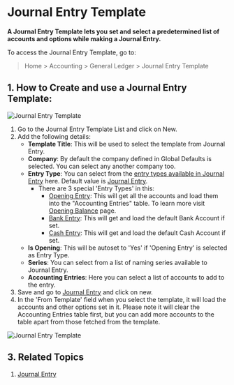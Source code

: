 <!-- add-breadcrumbs -->
# Journal Entry Template

**A Journal Entry Template lets you set and select a predetermined list of accounts and options while making a Journal Entry.**

To access the Journal Entry Template, go to:

> Home > Accounting > General Ledger > Journal Entry Template

## 1. How to Create and use a Journal Entry Template:

<img class="screenshot" alt="Journal Entry Template" src="{{docs_base_url}}/assets/img/accounts/journal-entry-template-1.png">

  1. Go to the Journal Entry Template List and click on New.
  2. Add the following details:
      * **Template Title**: This will be used to select the template from Journal Entry.
      * **Company**: By default the company defined in Global Defaults is selected. You can select any another company too.
      * **Entry Type**: You can select from the [entry types available in Journal Entry](/docs/user/manual/en/accounts/journal-entry#3-journal-entry-types) here. Default value is [Journal Entry](/docs/user/manual/en/accounts/journal-entry#31-journal-entry).
        * There are 3 special 'Entry Types' in this:
          * [Opening Entry](/docs/user/manual/en/accounts/journal-entry#311-opening-entry): This will get all the accounts and load them into the "Accounting Entries" table. To learn more visit [Opening Balance](/docs/user/manual/en/accounts/opening-balance) page.
          * [Bank Entry](/docs/user/manual/en/accounts/journal-entry#33-bank-entry): This will get and load the default Bank Account if set.
          * [Cash Entry](/docs/user/manual/en/accounts/journal-entry#34-cash-entry): This will get and load the default Cash Account if set.
      * **Is Opening**: This will be autoset to 'Yes' if 'Opening Entry' is selected as Entry Type.
      * **Series**: You can select from a list of naming series available to Journal Entry.
      * **Accounting Entries**: Here you can select a list of accounts to add to the entry.
  3. Save and go to [Journal Entry](/docs/user/manual/en/accounts/journal-entry#1-how-to-create-a-journal-entry) and click on new.
  4. In the 'From Template' field when you select the template, it will load the accounts and other options set in it. Please note it will clear the Accounting Entries table first, but you can add more accounts to the table apart from those fetched from the template.

<img class="screenshot" alt="Journal Entry Template" src="{{docs_base_url}}/assets/img/accounts/journal-entry-template-2.gif">

## 3. Related Topics
  1. [Journal Entry](/docs/user/manual/en/accounts/journal-entry)
